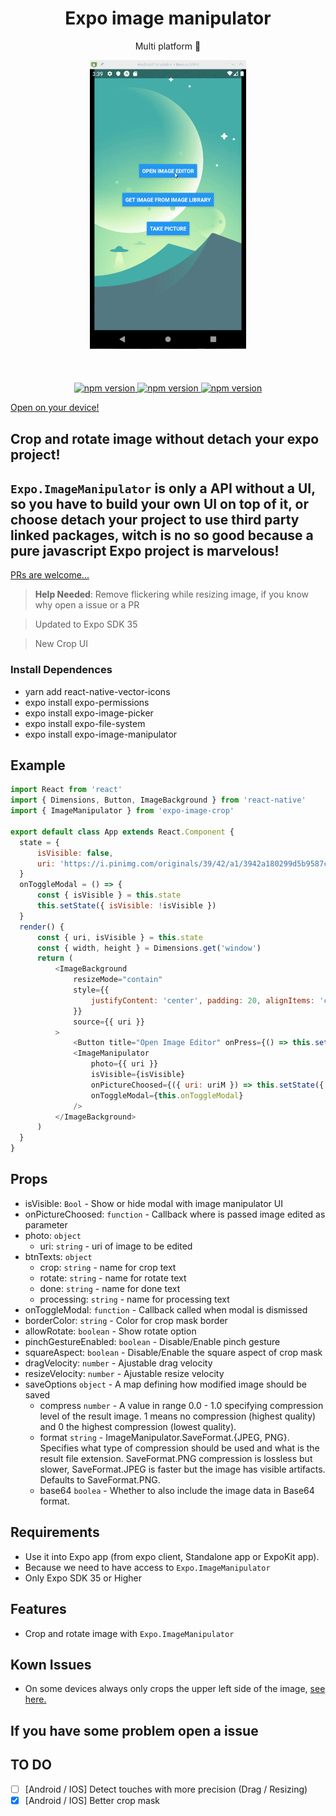 <h1 align="center">Expo image manipulator</h1>
<p align="center">Multi platform 🚀</p>

<p align="center">
   <img width="250" src="./demo.gif"/>
   <br/>
   <br/>
   <br/>
   <br/>
   <a href="https://github.com/brunon80/expo-image-crop"><img alt="npm version" src="https://badge.fury.io/js/expo-image-crop.svg"/>
   <a href="https://github.com/brunon80/expo-image-crop"><img alt="npm version" src="https://img.shields.io/badge/platform-ios%2Fandroid-blue.svg"/>
   <a href="https://github.com/brunon80/expo-image-crop"><img alt="npm version" src="https://img.shields.io/badge/license-MIT-lightgrey.svg"/>
   <p align="center">
   
  <a href="https://exp.host/@koruja/expo-image-crop">Open on your device!</a>
</p>
</a>
</p>

## Crop and rotate image without detach your expo project!
## `Expo.ImageManipulator` is only a API without a UI, so you have to build your own UI on top of it, or choose detach your project to use third party linked packages, witch is no so good because a pure javascript Expo project is marvelous!

[PRs are welcome...](https://github.com/brunon80/expo-image-crop/pulls)

>**Help Needed**: Remove flickering while resizing image, if you know why open a issue or a PR

>Updated to Expo SDK 35

>New Crop UI


### Install Dependences
- yarn add react-native-vector-icons
- expo install expo-permissions
- expo install expo-image-picker
- expo install expo-file-system
- expo install expo-image-manipulator

## Example

```javascript
import React from 'react'
import { Dimensions, Button, ImageBackground } from 'react-native'
import { ImageManipulator } from 'expo-image-crop'

export default class App extends React.Component {
  state = {
      isVisible: false,
      uri: 'https://i.pinimg.com/originals/39/42/a1/3942a180299d5b9587c2aa8e09d91ecf.jpg',
  }
  onToggleModal = () => {
      const { isVisible } = this.state
      this.setState({ isVisible: !isVisible })
  }
  render() {
      const { uri, isVisible } = this.state
      const { width, height } = Dimensions.get('window')
      return (
          <ImageBackground
              resizeMode="contain"
              style={{
                  justifyContent: 'center', padding: 20, alignItems: 'center', height, width, backgroundColor: 'black',
              }}
              source={{ uri }}
          >
              <Button title="Open Image Editor" onPress={() => this.setState({ isVisible: true })} />
              <ImageManipulator
                  photo={{ uri }}
                  isVisible={isVisible}
                  onPictureChoosed={({ uri: uriM }) => this.setState({ uri: uriM })}
                  onToggleModal={this.onToggleModal}
              />
          </ImageBackground>
      )
  }
}
```

## Props
* isVisible: `Bool` - Show or hide modal with image manipulator UI
* onPictureChoosed: `function` - Callback where is passed image edited as parameter
* photo: `object`
    * uri: `string` - uri of image to be edited
* btnTexts: `object`
    * crop: `string` - name for crop text
    * rotate: `string` - name for rotate text
    * done: `string` - name for done text
    * processing: `string` - name for processing text
* onToggleModal: `function` - Callback called when modal is dismissed
* borderColor: `string` - Color for crop mask border
* allowRotate: `boolean` - Show rotate option
* pinchGestureEnabled: `boolean` - Disable/Enable pinch gesture
* squareAspect: `boolean` - Disable/Enable the square aspect of crop mask
* dragVelocity: `number` - Ajustable drag velocity
* resizeVelocity: `number` - Ajustable resize velocity
* saveOptions `object` - A map defining how modified image should be saved
    * compress `number` - A value in range 0.0 - 1.0 specifying compression level of the result image. 1 means no compression (highest quality) and 0 the highest compression (lowest quality).
    * format `string` - ImageManipulator.SaveFormat.{JPEG, PNG}. Specifies what type of compression should be used and what is the result file extension. SaveFormat.PNG compression is lossless but slower, SaveFormat.JPEG is faster but the image has visible artifacts. Defaults to SaveFormat.PNG.
    * base64 `boolea` - Whether to also include the image data in Base64 format.

## Requirements
* Use it into Expo app (from expo client, Standalone app or ExpoKit app).
* Because we need to have access to `Expo.ImageManipulator`
* Only Expo SDK 35 or Higher

## Features
* Crop and rotate image with `Expo.ImageManipulator`

## Kown Issues
* On some devices always only crops the upper left side of the image, [see here.](https://github.com/brunon80/expo-image-crop/issues/15)

## If you have some problem open a issue

## TO DO

- [ ] [Android / IOS] Detect touches with more precision (Drag / Resizing)
- [x] [Android / IOS] Better crop mask
